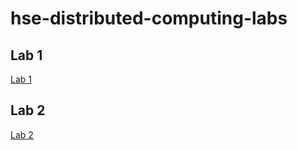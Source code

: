 # hse-distributed-computing-labs

## Lab 1
[Lab 1](lab1/README.md)

## Lab 2
[Lab 2](lab2/README.md)
